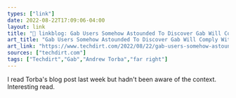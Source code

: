 ```yaml
---
types: ["link"]
date: 2022-08-22T17:09:06-04:00
layout: link
title: "🔗 linkblog: Gab Users Somehow Astounded To Discover Gab Will Comply With FBI Requests For User Information | Techdirt'"
art_title: "Gab Users Somehow Astounded To Discover Gab Will Comply With FBI Requests For User Information | Techdirt"
art_link: "https://www.techdirt.com/2022/08/22/gab-users-somehow-astounded-to-discover-gab-will-comply-with-fbi-requests-for-user-information/"
sources: ["techdirt.com"]
tags: ["Techdirt","Gab","Andrew Torba","far right"]
---
```

I read Torba's blog post last week but hadn't been aware of the context. Interesting read.
 
